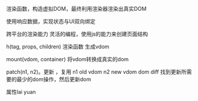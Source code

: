 渲染函数，构造虚拟DOM，最终利用渲染器渲染出真实DOM

使用响应数据，实现状态与UI双向绑定

跨平台的渲染能力
灵活的编程，使用js的能力来创建页面结构

h(tag, props, children) 渲染函数
生成vdom

mount(vdom, container)
将vdom转换成真实的dom

patch(n1, n2)。更新 ，复用
n1 old vdom
n2 new vdom
dom diff 找到更新所需要的最少的dom操作，然后更新dom


属性lai yuan